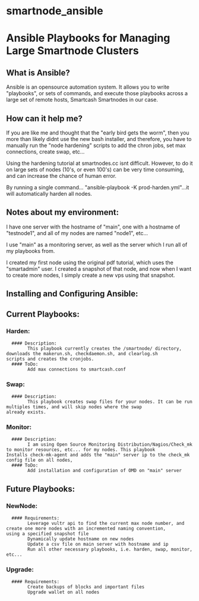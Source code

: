 # smartnode_ansible
# Ansible Playbooks for Managing Large Smartnode Clusters

## What is Ansible?
Ansible is an opensource automation system. It allows you to write "playbooks", or sets of commands, and execute those playbooks across a large set of remote hosts, Smartcash Smartnodes in our case.

## How can it help me?
If you are like me and thought that the "early bird gets the worm", then you more than likely didnt use the new bash installer, and therefore, you have to manually run the "node hardening" scripts to add the chron jobs, set max connections, create swap, etc...

Using the hardening tutorial at smartnodes.cc isnt difficult. However, to do it on large sets of nodes (10's, or even 100's) can be very time consuming, and can increase the chance of human error. 

By running a single command... "ansible-playbook -K prod-harden.yml"...it will automatically harden all nodes.
    
## Notes about my environment: 
I have one server with the hostname of "main", one with a hostname of "testnode1", and all of my nodes are named "node1", etc...

I use "main" as a monitoring server, as well as the server which I run all of my playbooks from.

I created my first node using the original pdf tutorial, which uses the "smartadmin" user. I created a snapshot of that node, and now when I want to create more nodes, I simply create a new vps using that snapshot. 
      
## Installing and Configuring Ansible:
     
## Current Playbooks:
  ### Harden: 
      #### Description: 
            This playbook currently creates the /smartnode/ directory, downloads the makerun.sh, checkdaemon.sh, and clearlog.sh                     scripts and creates the cronjobs.
      #### ToDo: 
            Add max connections to smartcash.conf
      
      
  ### Swap: 
      #### Description: 
            This playbook creates swap files for your nodes. It can be run multiples times, and will skip nodes where the swap                       already exists.

  ### Monitor: 
      #### Description: 
            I am using Open Source Monitoring Distribution/Nagios/Check_mk to monitor resources, etc... for my nodes. This playbook                 Installs check-mk-agent and adds the "main" server ip to the check_mk config file on all nodes, 
      #### ToDo: 
            Add installation and configuration of OMD on "main" server


## Future Playbooks:
  ### NewNode:
      #### Requirements:
            Leverage vultr api to find the current max node number, and create one more nodes with an incremented naming convention,                    using a specified snapshot file
            Dynamically update hostname on new nodes
            Update a csv file on main server with hostname and ip
            Run all other necessary playbooks, i.e. harden, swap, monitor, etc...
                      
  ### Upgrade:
      #### Requirements:
            Create backups of blocks and important files
            Upgrade wallet on all nodes
            
            
            
            



